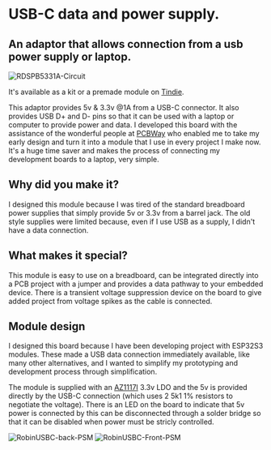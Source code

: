# USB-C data and power supply.

## An adaptor that allows connection from a usb power supply or laptop.
![RDSPB5331A-Circuit](https://github.com/user-attachments/assets/c7a8725b-e847-4654-b0ec-d02837d4746d)

It's available as a kit or a premade module on [Tindie](https://www.tindie.com/products/36667/).

This adaptor provides 5v & 3.3v @1A from a USB-C connector. It also provides USB D+ and D- pins so that it can be used with a laptop or computer to provide power and data. I developed this board with the assistance of the wonderful people at [PCBWay](https://www.pcbway.com/) who enabled me to take my early design and turn it into a module that I use in every project I make now.  It's a huge time saver and makes the process of connecting my development boards to a laptop, very simple.

## Why did you make it?

I designed this module because I was tired of the standard breadboard power supplies that simply provide 5v or 3.3v from a barrel jack. The old style supplies were limited because, even if I use USB as a supply, I didn't have a data connection. 

## What makes it special?

This module is easy to use on a breadboard, can be integrated directly into a PCB project with a jumper and provides a data pathway to your embedded device. There is a transient voltage suppression device on the board to give added project from voltage spikes as the cable is connected.

## Module design

I designed this board because I have been developing project with ESP32S3 modules. These made a USB data connection immediately available, like many other alternatives, and I wanted to simplify my prototyping and development process through simplification. 

The module is supplied with an [AZ1117I](https://www.diodes.com/assets/Datasheets/AZ1117I.pdf) 3.3v LDO and the 5v is provided directly by the USB-C connection (which uses 2 5k1 1% resistors to negotiate the voltage). There is an LED on the board to indicate that 5v power is connected by this can be disconnected through a solder bridge so that it can be disabled when power must be stricly controlled.

![RobinUSBC-back-PSM](https://github.com/user-attachments/assets/978389b3-af0a-49c9-9569-619b8b65824f)
![RobinUSBC-Front-PSM](https://github.com/user-attachments/assets/afac19ae-54bd-4899-8d57-5009acf9e8ce)
